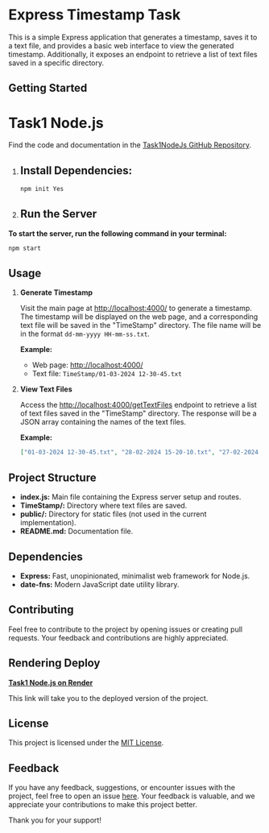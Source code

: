 # Express Timestamp Task

This is a simple Express application that generates a timestamp, saves it to a text file, and provides a basic web interface to view the generated timestamp. Additionally, it exposes an endpoint to retrieve a list of text files saved in a specific directory.

## Getting Started

# Task1 Node.js

Find the code and documentation in the [Task1NodeJs GitHub Repository](https://github.com/Chandruvijayakumar/Task1NodeJs).

1. ## Install Dependencies:
   ```bash
   npm init Yes
   ```

2. ## Run the Server

**To start the server, run the following command in your terminal:**
   ```bash
   npm start
   ```
## Usage

1. **Generate Timestamp**

   Visit the main page at [http://localhost:4000/](http://localhost:4000/) to generate a timestamp. The timestamp will be displayed on the web page, and a corresponding text file will be saved in the "TimeStamp" directory. The file name will be in the format `dd-mm-yyyy HH-mm-ss.txt`.

   **Example:**
   - Web page: [http://localhost:4000/](http://localhost:4000/)
   - Text file: `TimeStamp/01-03-2024 12-30-45.txt`

2. **View Text Files**

   Access the [http://localhost:4000/getTextFiles](http://localhost:4000/getTextFiles) endpoint to retrieve a list of text files saved in the "TimeStamp" directory. The response will be a JSON array containing the names of the text files.

   **Example:**
   ```json
   ["01-03-2024 12-30-45.txt", "28-02-2024 15-20-10.txt", "27-02-2024 09-05-30.txt"]
   ```

   
## Project Structure

- **index.js:** Main file containing the Express server setup and routes.
- **TimeStamp/:** Directory where text files are saved.
- **public/:** Directory for static files (not used in the current implementation).
- **README.md:** Documentation file.

## Dependencies

- **Express:** Fast, unopinionated, minimalist web framework for Node.js.
- **date-fns:** Modern JavaScript date utility library.

## Contributing

Feel free to contribute to the project by opening issues or creating pull requests. Your feedback and contributions are highly appreciated.

## Rendering Deploy

[**Task1 Node.js on Render**](https://task1nodejs.onrender.com)

This link will take you to the deployed version of the project.


## License

This project is licensed under the [MIT License](LICENSE).

## Feedback

If you have any feedback, suggestions, or encounter issues with the project, feel free to open an issue [here](https://github.com/Chandruvijayakumar/Task1NodeJs/issues). Your feedback is valuable, and we appreciate your contributions to make this project better.

Thank you for your support!

